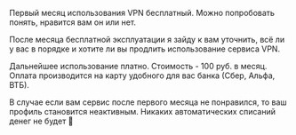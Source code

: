 Первый месяц использования VPN бесплатный. Можно попробовать понять, нравится вам он или нет.

После месяца бесплатной эксплуатации я зайду к вам уточнить, всё ли у вас в порядке и хотите ли вы продлить использование сервиса VPN.

Дальнейшее использование платно. Стоимость - 100 руб. в месяц.
Оплата производится на карту удобного для вас банка (Сбер, Альфа, ВТБ).

В случае если вам сервис после первого месяца не понравился, то ваш профиль становится неактивным. Никаких автоматических списаний денег не будет 🙂